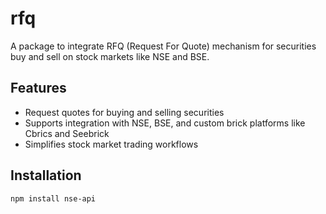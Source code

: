# rfq

A package to integrate RFQ (Request For Quote) mechanism for securities buy and sell on stock markets like NSE and BSE.

## Features

- Request quotes for buying and selling securities
- Supports integration with NSE, BSE, and custom brick platforms like Cbrics and Seebrick
- Simplifies stock market trading workflows

## Installation

```bash
npm install nse-api
